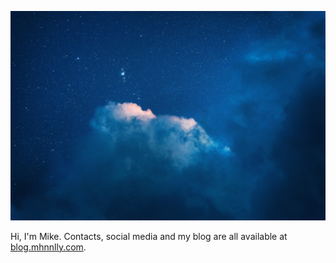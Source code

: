 ![alt](https://raw.githubusercontent.com/mhnnlly/wallpapers/main/files/1.jpg)

Hi, I'm Mike. Contacts, social media and my blog are all available at [blog.mhnnlly.com](blog.mhnnlly.com).

<!--
**MHennelly/MHennelly** is a ✨ _special_ ✨ repository because its `README.md` (this file) appears on your GitHub profile.

Here are some ideas to get you started:

- 🔭 I’m currently working on ...
- 🌱 I’m currently learning ...
- 👯 I’m looking to collaborate on ...
- 🤔 I’m looking for help with ...
- 💬 Ask me about ...
- 📫 How to reach me: ...
- 😄 Pronouns: ...
- ⚡ Fun fact: ...
-->
